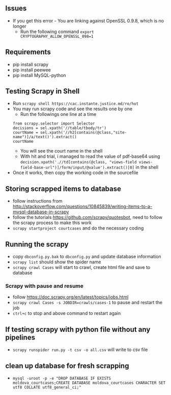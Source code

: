 ## Issues

* If you get this error - You are linking against OpenSSL 0.9.8, which is no longer 
  * Run the following command `export CRYPTOGRAPHY_ALLOW_OPENSSL_098=1`

## Requirements

* pip install scrapy
* pip install peewee
* pip install MySQL-python

## Testing Scrapy in Shell

* Run `scrapy shell https://cac.instante.justice.md/ro/hot`
* You may run scrapy code and see the results one by one
    * Run the followings one line at a time
    ```
    from scrapy.selector import Selector
    decisions = sel.xpath('//table/tbody/tr')
    courtName = sel.xpath('//h2[contains(@class,"site-name")]/a/text()').extract()
    courtName
    ```
    * You will see the court name in the shell
    * With hit and trial, i managed to read the value of pdf-base64 using `decision.xpath('.//td[contains(@class, "views-field views-field-base-url")]/form/input/@value').extract()[0]` in the shell
* Once it works, then copy the working code in the sourcefile

## Storing scrapped items to database

* follow instructions from http://stackoverflow.com/questions/10845839/writing-items-to-a-mysql-database-in-scrapy
* follow the tutorials https://github.com/scrapy/quotesbot, need to follow the scrapy process to make this work
* `scrapy startproject courtcases` and do the necessary coding

## Running the scrapy

* copy `dbconfig.py.bak` to `dbconfig.py` and update database information
* `scrapy list` should show the spider name
* `scrapy crawl Cases` will start to crawl, create html file and save to database

### Scrapy with pause and resume

* follow https://doc.scrapy.org/en/latest/topics/jobs.html 
* `scrapy crawl Cases -s JOBDIR=crawls/cases-1` to pause and restart the job
* `ctrl+c` to stop and above command to restart again

## If testing scrapy with python file without any pipelines

* `scrapy runspider run.py -t csv -o all.csv` will write to csv file

## clean up database for fresh scrapping

* `mysql -uroot -p -e "DROP DATABASE IF EXISTS moldova_courtcases;CREATE DATABASE moldova_courtcases CHARACTER SET utf8 COLLATE utf8_general_ci;"`








